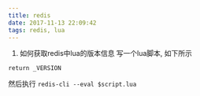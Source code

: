 ```yaml
---
title: redis
date: 2017-11-13 22:09:42
tags: redis, lua
---
```


1. 如何获取redis中lua的版本信息
写一个lua脚本, 如下所示
```
return _VERSION
```

然后执行 `redis-cli --eval $script.lua`
